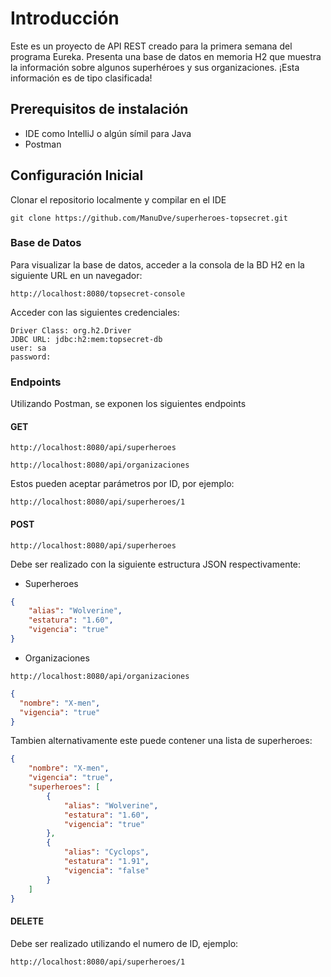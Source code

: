 # Introducción

Este es un proyecto de API REST creado para la primera semana del programa Eureka. Presenta una base de datos en memoria H2 que muestra la información sobre algunos superhéroes y sus organizaciones. ¡Esta información es de tipo clasificada!

## Prerequisitos de instalación

* IDE como IntelliJ o algún símil para Java
* Postman

## Configuración Inicial
Clonar el repositorio localmente y compilar en el IDE
```
git clone https://github.com/ManuDve/superheroes-topsecret.git
```
### Base de Datos
Para visualizar la base de datos, acceder a la consola de la BD H2 en la siguiente URL en un navegador:
```
http://localhost:8080/topsecret-console
```
Acceder con las siguientes credenciales:
```
Driver Class: org.h2.Driver
JDBC URL: jdbc:h2:mem:topsecret-db
user: sa
password: 
```
### Endpoints
Utilizando Postman, se exponen los siguientes endpoints

#### GET
```
http://localhost:8080/api/superheroes
```
```
http://localhost:8080/api/organizaciones
```

Estos pueden aceptar parámetros por ID, por ejemplo:
```
http://localhost:8080/api/superheroes/1
```
#### POST

```
http://localhost:8080/api/superheroes
```

Debe ser realizado con la siguiente estructura JSON respectivamente:
* Superheroes
```json
{
    "alias": "Wolverine",
    "estatura": "1.60",
    "vigencia": "true"
}
```
* Organizaciones
```
http://localhost:8080/api/organizaciones
```
```json
{
  "nombre": "X-men",
  "vigencia": "true"
}
```
Tambien alternativamente este puede contener una lista de superheroes:
```json
{
    "nombre": "X-men",
    "vigencia": "true",
    "superheroes": [
        {
            "alias": "Wolverine",
            "estatura": "1.60",
            "vigencia": "true"
        },
        {
            "alias": "Cyclops",
            "estatura": "1.91",
            "vigencia": "false"
        }
    ]
}
```

#### DELETE
Debe ser realizado utilizando el numero de ID, ejemplo:
```
http://localhost:8080/api/superheroes/1
```